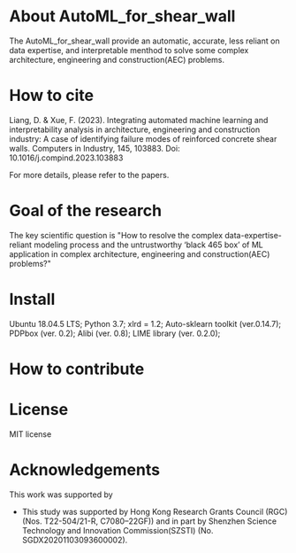 # About AutoML_for_shear_wall 

The AutoML_for_shear_wall provide an automatic, accurate, less reliant on data expertise, and interpretable menthod to solve some complex architecture, engineering and construction(AEC) problems.

# How to cite

  Liang, D. & Xue, F. (2023). Integrating automated machine learning and interpretability analysis in architecture, engineering and construction industry: A case
of identifying failure modes of reinforced concrete shear walls. Computers in Industry, 145, 103883. Doi: 10.1016/j.compind.2023.103883

For more details, please refer to the papers.


# Goal of the research 

The key scientific question is "How to resolve the complex data-expertise-reliant modeling process and the untrustworthy ‘black
465 box’ of ML application in complex architecture, engineering and construction(AEC) problems?"


# Install
Ubuntu 18.04.5 LTS;
Python 3.7;
xlrd = 1.2;
Auto-sklearn toolkit (ver.0.14.7);
PDPbox (ver. 0.2);
Alibi (ver. 0.8);
LIME library (ver. 0.2.0);

# How to contribute

# License

MIT license

# Acknowledgements

This work was supported by 
* This study was supported by Hong Kong Research Grants Council (RGC) (Nos. T22-504/21-R, C7080–22GF)) and in part by Shenzhen Science Technology and Innovation Commission(SZSTI) (No. SGDX20201103093600002).
 



